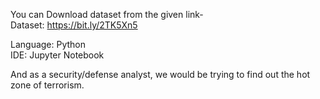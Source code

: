 You can Download dataset from the given link-  
Dataset: https://bit.ly/2TK5Xn5  

Language: Python  
IDE: Jupyter Notebook  

And as a security/defense analyst, we would be trying to find out the hot zone of terrorism.
